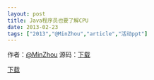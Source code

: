 ```yaml
---
layout: post
title: Java程序员也要了解CPU
date: 2013-02-23
tags: ["2013","@MinZhou","article","活动ppt"]
---
```


作者：[@MinZhou](http://weibo.com/coderplay)
源码：[下载](http://github.com/coderplay/javacpu)

[下载](http://greenteajug.github.io/images/java_cpu.pdf)